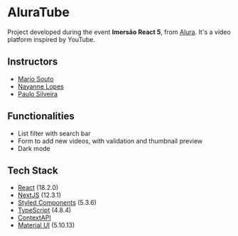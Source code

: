 
# AluraTube

Project developed during the event **Imersão React 5**, from [Alura](https://www.alura.com.br). 
It's a video platform inspired by YouTube.


## Instructors

- [Mario Souto](https://github.com/omariosouto)
- [Nayanne Lopes](https://github.com/NayanneBatista)
- [Paulo Silveira](https://github.com/peas)


## Functionalities

- List filter with search bar
- Form to add new videos, with validation and thumbnail preview
- Dark mode


## Tech Stack

- [React](https://reactjs.org/) (18.2.0)
- [NextJS](https://nextjs.org/) (12.3.1)
- [Styled Components](https://styled-components.com/) (5.3.6)
- [TypeScript](https://www.typescriptlang.org/) (4.8.4)
- [ContextAPI](https://reactjs.org/docs/context.html)
- [Material UI](https://mui.com/) (5.10.13)



